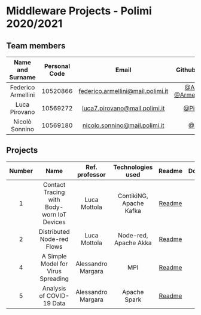 # Middleware Projects - Polimi 2020/2021

## Team members
| Name and Surname | Personal Code  | Email | Github Username |
:---: | :---: | :---: | :---:
| Federico Armellini | 10520866 | federico.armellini@mail.polimi.it | [@ArmeF97](https://github.com/ArmeF97), [@ArmelliniFederico](https://github.com/ArmelliniFederico) |
| Luca Pirovano | 10569272 | luca7.pirovano@mail.polimi.it | [@PiroX4256](https://github.com/PiroX4256) |
| Nicolò Sonnino | 10569180 | nicolo.sonnino@mail.polimi.it | [@S0NN1](https://github.com/S0NN1) |

## Projects
| Number | Name | Ref. professor |Technologies used |Readme | Documentation |
:---: | :---: | :---: | :---: | :---: | :---:
| 1 |  Contact Tracing with Body-worn IoT Devices | Luca Mottola |ContikiNG, Apache Kafka | [Readme](https://github.com/ArmelliniFederico/Middleware/blob/main/P1-IoT_Contact_Tracing/README.md) | [PDF](https://github.com/ArmelliniFederico/Middleware/blob/main/P1-IoT_Contact_Tracing/docs/contact-tracing.pdf) |
| 2 | Distributed Node-red Flows | Luca Mottola | Node-red, Apache Akka | [Readme](https://github.com/ArmelliniFederico/Middleware/blob/main/P2-Distributed_Node-Red/README.md) | [PDF](https://github.com/ArmelliniFederico/Middleware/blob/main/P2-Distributed_Node-Red/docs/tex/p2.pdf) |
| 4 | A Simple Model for Virus Spreading | Alessandro Margara | MPI | [Readme](https://github.com/ArmelliniFederico/Middleware/blob/main/P4-Virus_Spreading/README.md) | [PDF](https://github.com/ArmelliniFederico/Middleware/blob/main/P4-Virus_Spreading/docs/doc4.pdf) |
| 5 | Analysis of COVID-19 Data | Alessandro Margara | Apache Spark | [Readme](https://github.com/ArmelliniFederico/Middleware/blob/main/P5-COVID-19_Analysis/README.md) | [PDF]() |
